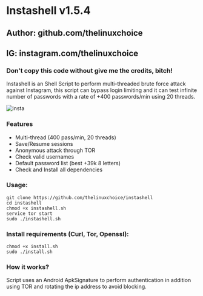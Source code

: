 # Instashell v1.5.4
## Author: github.com/thelinuxchoice
## IG: instagram.com/thelinuxchoice
### Don't copy this code without give me the credits, bitch! 
Instashell is an Shell Script to perform multi-threaded brute force attack against Instagram, this script can bypass login limiting and it can test infinite number of passwords with a rate of +400 passwords/min using 20 threads.

![insta](https://instagram.com/nad_uzhka?igshid=YmMyMTA2M2Y=)

### Features
- Multi-thread (400 pass/min, 20 threads)
- Save/Resume sessions
- Anonymous attack through TOR
- Check valid usernames
- Default password list (best +39k 8 letters)
- Check and Install all dependencies

### Usage:
```
git clone https://github.com/thelinuxchoice/instashell
cd instashell
chmod +x instashell.sh
service tor start
sudo ./instashell.sh
```

### Install requirements (Curl, Tor, Openssl):

```
chmod +x install.sh
sudo ./install.sh
```

### How it works?

Script uses an Android ApkSignature to perform authentication in addition using TOR and rotating the ip address to avoid blocking. 
